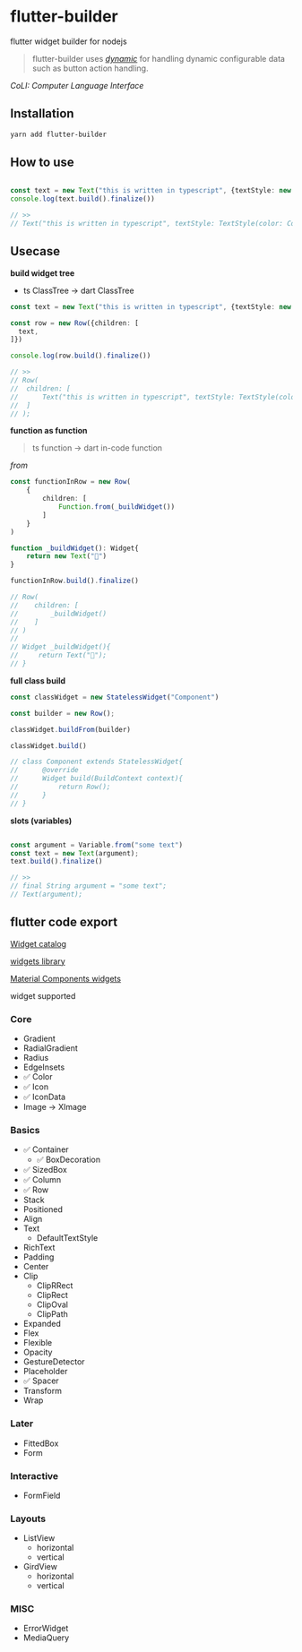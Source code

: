 # flutter-builder
flutter widget builder for nodejs
> flutter-builder uses *[dynamic](https://github.com/bridgedxyz/dynamic)* for handling dynamic configurable data such as button action handling.

*CoLI: Computer Language Interface*

## Installation
``` sh
yarn add flutter-builder
```

## How to use

```ts

const text = new Text("this is written in typescript", {textStyle: new TextStyle(color: Colors.black)})
console.log(text.build().finalize())

// >>
// Text("this is written in typescript", textStyle: TextStyle(color: Colors.black))

```

## Usecase
**build widget tree**
- ts ClassTree -> dart ClassTree



``` typescript
const text = new Text("this is written in typescript", {textStyle: new TextStyle(color: Colors.black)})

const row = new Row({children: [
  text,
]})

console.log(row.build().finalize())

// >>
// Row(
//	children: [
// 		Text("this is written in typescript", textStyle: TextStyle(color: Colors.black))
// 	]
// );
```





**function as function**
> ts function -> dart in-code function

*from*
``` ts
const functionInRow = new Row(
    {
        children: [
            Function.from(_buildWidget())
        ]
    }
)

function _buildWidget(): Widget{
    return new Text("👋")
}

functionInRow.build().finalize()

// Row(
//    children: [
//        _buildWidget()
//    ]
// )
//
// Widget _buildWidget(){
//     return Text("👋");
// }
```



**full class build**

```typescript
const classWidget = new StatelessWidget("Component")

const builder = new Row();

classWidget.buildFrom(builder)

classWidget.build()

// class Component extends StatelessWidget{
// 		@override
//		Widget build(BuildContext context){
//			return Row();
//		}
// }

```



**slots (variables)**

```typescript

const argument = Variable.from("some text")
const text = new Text(argument);
text.build().finalize()

// >>
// final String argument = "some text";
// Text(argument);

```







## flutter code export

[Widget catalog](https://flutter.dev/docs/development/ui/widgets)

[widgets library](https://api.flutter.dev/flutter/widgets/widgets-library.html)

[Material Components widgets](https://flutter.dev/docs/development/ui/widgets/material)

widget supported

### Core

- Gradient
- RadialGradient
- Radius
- EdgeInsets
- ✅ Color
- ✅ Icon
- ✅ IconData
- Image → XImage

### Basics

- ✅ Container
    - ✅ BoxDecoration
- ✅ SizedBox
- ✅ Column
- ✅ Row
- Stack
- Positioned
- Align
- Text
    - DefaultTextStyle
- RichText
- Padding
- Center
- Clip
    - ClipRRect
    - ClipRect
    - ClipOval
    - ClipPath
- Expanded
- Flex
- Flexible
- Opacity
- GestureDetector
- Placeholder
- ✅ Spacer
- Transform
- Wrap

### Later

- FittedBox
- Form

### Interactive

- FormField

### Layouts

- ListView
    - horizontal
    - vertical
- GirdView
    - horizontal
    - vertical

### MISC

- ErrorWidget
- MediaQuery
